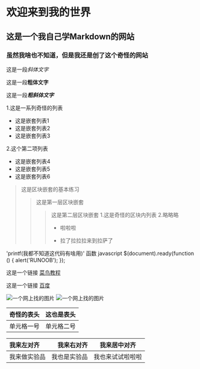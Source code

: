 # 欢迎来到我的世界
## 这是一个我自己学Markdown的网站
### 虽然我啥也不知道，但是我还是创了这个奇怪的网站
这是一段*斜体文字*

这是一段**粗体文字**

这是一段***粗斜体文字***

1.这是一系列奇怪的列表
  + 这是嵌套列表1
  + 这是嵌套列表2
  + 这是嵌套列表3
   
2.这个第二项列表
  - 这是嵌套列表4
  - 这是嵌套列表5
  - 这是嵌套列表6

> 这是区块嵌套的基本练习
> > 这是第一层区块嵌套
> > > 这是第二层区块嵌套
> > > 1.这是奇怪的区块内列表
> > > 2.略略略
> > >   * 啦啦啦
> > >   + 拉了拉拉拉来到拉萨了

'printf(我都不知道这代码有啥用)' 函数
  javascript
$(document).ready(function () {
    alert('RUNOOB');
});


这是一个链接 [菜鸟教程](https://www.runoob.com)

这是一个链接 [百度](https://www.baidu.com)

![一个网上找的图片](http://static.runoob.com/images/runoob-logo.png)
![一个网上找的图片](https://gimg2.baidu.com/image_search/src=http%3A%2F%2Fattach.bbs.miui.com%2Fforum%2F201304%2F25%2F195133e7a1l7b4f5117y4y.jpg&refer=http%3A%2F%2Fattach.bbs.miui.com&app=2002&size=f9999,10000&q=a80&n=0&g=0n&fmt=jpeg?sec=1619766196&t=3d633e2336bd219ba35c5363b2d2a7ad)

| 奇怪的表头 | 这也是表头 |
| ----- | ----- |
| 单元格一号 | 单元格二号|

|我来左对齐|我来右对齐|我来居中对齐|
|:--|--:|:--:|
| 我来做实验品 | 我也是实验品 | 我也来试试啦啦啦 |
